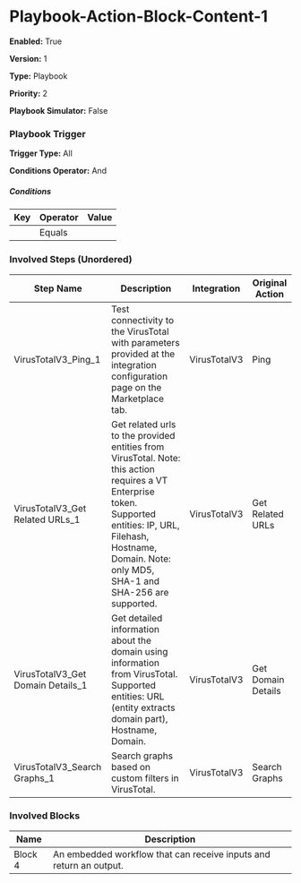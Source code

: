 # Playbook-Action-Block-Content-1




**Enabled:** True

**Version:** 1

**Type:** Playbook

**Priority:** 2

**Playbook Simulator:** False


### Playbook Trigger
**Trigger Type:** All

**Conditions Operator:** And

##### Conditions
|Key|Operator|Value|
|---|--------|-----|
||Equals||


### Involved Steps (Unordered)
|Step Name|Description|Integration|Original Action|
|---------|-----------|-----------|---------------|
|VirusTotalV3_Ping_1|Test connectivity to the VirusTotal with parameters provided at the integration configuration page on the Marketplace tab.|VirusTotalV3|Ping|
|VirusTotalV3_Get Related URLs_1|Get related urls to the provided entities from VirusTotal. Note: this action requires a VT Enterprise token. Supported entities: IP, URL, Filehash, Hostname, Domain. Note: only MD5, SHA-1 and SHA-256 are supported.|VirusTotalV3|Get Related URLs|
|VirusTotalV3_Get Domain Details_1|Get detailed information about the domain using information from VirusTotal. Supported entities: URL (entity extracts domain part), Hostname, Domain.|VirusTotalV3|Get Domain Details|
|VirusTotalV3_Search Graphs_1|Search graphs based on custom filters in VirusTotal.|VirusTotalV3|Search Graphs|

### Involved Blocks
|Name|Description|
|----|-----------|
|Block 4|An embedded workflow that can receive inputs and return an output.|
